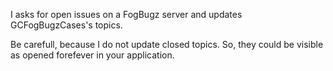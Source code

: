 I asks for open issues on a FogBugz server and updates GCFogBugzCases's topics.

Be carefull, because I do not update closed topics. So, they could be visible as opened forefever in your application.